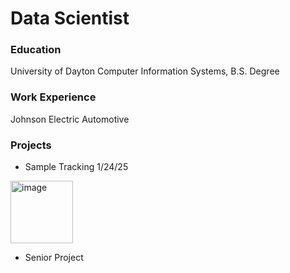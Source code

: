 # Data Scientist

### Education
University of Dayton
Computer Information Systems, B.S. Degree

### Work Experience
Johnson Electric Automotive

### Projects
- Sample Tracking 1/24/25
<img width="100" alt="image" src="https://github.com/user-attachments/assets/269b5d3f-a98d-4495-9588-eb325467a402" />


- Senior Project

